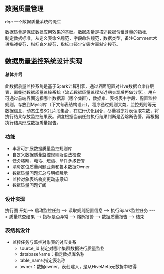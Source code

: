 ## 数据质量管理
dqc 一个数据质量系统的诞生

数据质量是保证数据应用效果的基础。数据质量是描述数据价值含量的指标.  
制定数据标准，从定义表命名规范，字段命名规范，数据类型，备注Comment术语描述规范，指标命名规范，指标口径定义等方面制定规范。  

## 数据质量监控系统设计实现
#### 总体介绍
此数据质量监控系统是基于Spark计算引擎，通过界面配置对Hive数据仓库各层表，离线批数据质量监控系统（流式数据质量监模块近期实现后再做分享）。用户可通过前端界面选择哪个数据源（哪个集群），数据库、表或表中字段、配置监控规则，存放到Mysql库（下文有表结构设计），程序通过规则大类，监控规则等元数据信息，动态生成SQL片段集合，在进行优化组合，尽量减少对表读取次数，将执行结果存放监控结果表。调度根据当前任务执行结果判断是否熔断告警。再根据执行结果形成数据质量报告。 

### 功能
* 丰富可扩展数据质量监控规则库  
* 自定义数据质量监控规则及语法检查
* 任务熔断、电话、短信、邮件多级告警
* 清晰定位质量问题业务和技术数据Owner
* 数据质量问题汇总与明细展示
* 监控对象表结构变更动态感知
* 数据质量问题订阅

### 设计实现
执行图
开始--> 启动监控任务 --> 读取规则配置信息 --> 执行Spark监控任务 ---> 质量核查结果 --> 指标是否异常 --> 熔断报警 --> 数据质量报告 --> 结束

### 表结构设计
* 监控任务与监控对象表的对应关系
  * source_id:制定对哪个集群数据进行质量监控
  * databaseName：指定数据库名称
  * table_name:指定表名称
  * owner：数据owner，表创建人，是从HiveMeta元数据中取得
